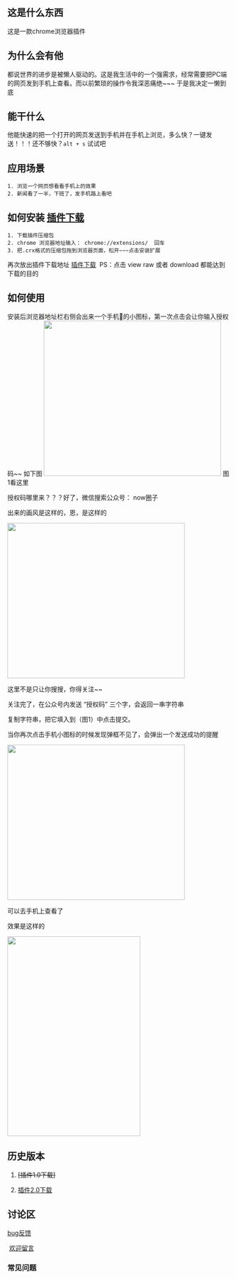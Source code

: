 ## 这是什么东西

这是一款chrome浏览器插件

## 为什么会有他

都说世界的进步是被懒人驱动的。这是我生活中的一个强需求，经常需要把PC端的网页发到手机上查看。而以前繁琐的操作令我深恶痛绝~~~ 于是我决定一懒到底

## 能干什么

他能快速的把一个打开的网页发送到手机并在手机上浏览，多么快？一键发送！！！还不够快？`alt + s` 试试吧

## 应用场景
```
1. 浏览一个网页想看看手机上的效果
2. 新闻看了一半，下班了，发手机路上看吧
```
## 如何安装 [插件下载](https://github.com/jacena/chrome2wx/blob/master/chrome_send_msg2.0.crx)

```
1. 下载插件压缩包  
2. chrome 浏览器地址输入： chrome://extensions/  回车
3. 把.crx格式的压缩包拖到浏览器页面，松开~~~点击安装扩展
```
再次放出插件下载地址 [插件下载](https://github.com/jacena/chrome2wx/blob/master/chrome_send_msg2.0.crx)  PS：点击 view raw 或者 download 都能达到下载的目的

## 如何使用

安装后浏览器地址栏右侧会出来一个手机📱的小图标，第一次点击会让你输入授权码~~ 如下图
<img src="http://wx4.sinaimg.cn/mw690/65299059ly1fgbyqmvfs8g20di0ak0tx.gif" width="400" height="350" /> 图1看这里

授权码哪里来？？？好了，微信搜索公众号： now圈子  

出来的画风是这样的，恩，是这样的

<img src="http://wx3.sinaimg.cn/mw690/65299059ly1fgbz2475slj20ku0ku3yw.jpg" width="400" height="350" /> 

这里不是只让你搜搜，你得关注~~

关注完了，在公众号内发送 “授权码” 三个字，会返回一串字符串

复制字符串，把它填入到（图1）中点击提交。

当你再次点击手机小图标的时候发现弹框不见了，会弹出一个发送成功的提醒

<img src="http://wx2.sinaimg.cn/mw690/65299059ly1fgbzjm98ayg20ca08875n.gif" width="400" height="350" />

可以去手机上查看了

效果是这样的

<img src="http://wx4.sinaimg.cn/mw690/65299059ly1fgcendwr3pj20ku0xs40n.jpg" width="300" height="450" />


## 历史版本

1. ~~[插件1.0下载]~~

2. [插件2.0下载](https://github.com/jacena/chrome2wx/blob/master/chrome_send_msg2.0.crx)


## 讨论区

  [bug反馈](https://github.com/jacena/chrome2wx/issues/1)
  
  [欢迎留言](https://github.com/jacena/chrome2wx/issues/2)
  

### 常见问题





